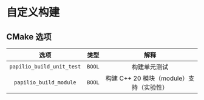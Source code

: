 # 自定义构建
## CMake 选项
|          选项           | 类型 | 解释 |
| :---------------------: | :--: | :--: |
| `papilio_build_unit_test` | `BOOL` | 构建单元测试 |
| `papilio_build_module` | `BOOL` | 构建 C++ 20 模块（module）支持（实验性） |
